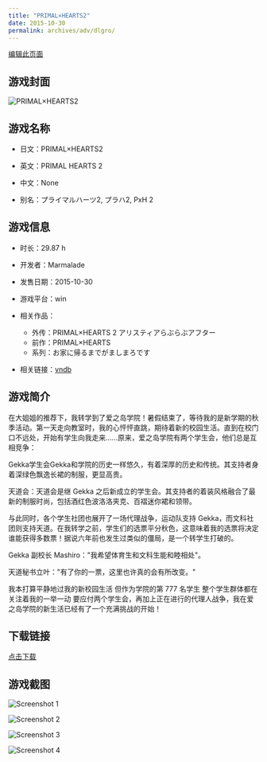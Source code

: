 ```yaml
---
title: "PRIMAL×HEARTS2"
date: 2015-10-30
permalink: archives/adv/dlgro/
---
```

[编辑此页面](https://github.com/ACG-3/ADV3-source/blob/main/source/_posts/PRIMAL%C3%97HEARTS2.md)

## 游戏封面

![PRIMAL×HEARTS2](https://pan.timero.xyz/d/onedrive/img_lib_001/PRIMAL%C3%97HEARTS2_cover.avif)


## 游戏名称

- 日文：PRIMAL×HEARTS2
- 英文：PRIMAL HEARTS 2
- 中文：None

- 别名：プライマルハーツ2, プラハ2, PxH 2


## 游戏信息

- 时长：29.87 h
- 开发者：Marmalade
- 发售日期：2015-10-30
- 游戏平台：win
- 相关作品：
   - 外传：PRIMAL×HEARTS 2 アリスティアらぶらぶアフター
   - 前作：PRIMAL×HEARTS
   - 系列：お家に帰るまでがましまろです

- 相关链接：[vndb](https://vndb.org/v17038)


## 游戏简介

在大姐姐的推荐下，我转学到了爱之岛学院！暑假结束了，等待我的是新学期的秋季活动。第一天走向教室时，我的心怦怦直跳，期待着新的校园生活。直到在校门口不远处，开始有学生向我走来......原来，爱之岛学院有两个学生会，他们总是互相竞争：

Gekka学生会Gekka和学院的历史一样悠久，有着深厚的历史和传统。其支持者身着深绿色飘逸长裙的制服，更显高贵。

天道会：天道会是继 Gekka 之后新成立的学生会。其支持者的着装风格融合了最新的制服时尚，包括酒红色波洛洛夹克、百褶迷你裙和领带。

与此同时，各个学生社团也展开了一场代理战争，运动队支持 Gekka，而文科社团则支持天道。在我转学之前，学生们的选票平分秋色，这意味着我的选票将决定谁能获得多数票！据说六年前也发生过类似的僵局，是一个转学生打破的。

Gekka 副校长 Mashiro："我希望体育生和文科生能和睦相处"。

天道秘书立叶："有了你的一票，这里也许真的会有所改变。"

我本打算平静地过我的新校园生活 但作为学院的第 777 名学生 整个学生群体都在关注着我的一举一动
要应付两个学生会，再加上正在进行的代理人战争，我在爱之岛学院的新生活已经有了一个充满挑战的开始！




## 下载链接

[点击下载](https://pan.timero.xyz/onedrive/adv_lib_001/PRIMAL%C3%97HEARTS2)


## 游戏截图


![Screenshot 1](https://pan.timero.xyz/d/onedrive/img_lib_001/PRIMAL%C3%97HEARTS2_Screenshot_1.avif)

![Screenshot 2](https://pan.timero.xyz/d/onedrive/img_lib_001/PRIMAL%C3%97HEARTS2_Screenshot_2.avif)

![Screenshot 3](https://pan.timero.xyz/d/onedrive/img_lib_001/PRIMAL%C3%97HEARTS2_Screenshot_3.avif)

![Screenshot 4](https://pan.timero.xyz/d/onedrive/img_lib_001/PRIMAL%C3%97HEARTS2_Screenshot_4.avif)

